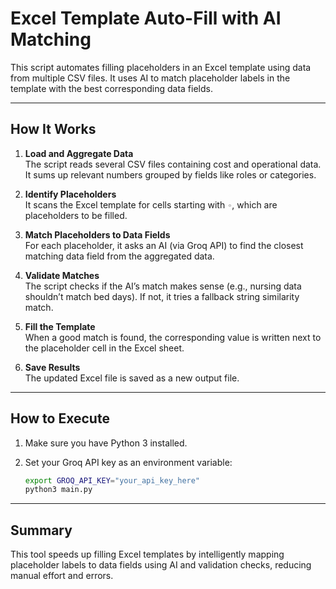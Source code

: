 # Excel Template Auto-Fill with AI Matching

This script automates filling placeholders in an Excel template using data from multiple CSV files. It uses AI to match placeholder labels in the template with the best corresponding data fields.

---

## How It Works

1. **Load and Aggregate Data**  
   The script reads several CSV files containing cost and operational data. It sums up relevant numbers grouped by fields like roles or categories.

2. **Identify Placeholders**  
   It scans the Excel template for cells starting with `◦`, which are placeholders to be filled.

3. **Match Placeholders to Data Fields**  
   For each placeholder, it asks an AI (via Groq API) to find the closest matching data field from the aggregated data.

4. **Validate Matches**  
   The script checks if the AI’s match makes sense (e.g., nursing data shouldn’t match bed days). If not, it tries a fallback string similarity match.

5. **Fill the Template**  
   When a good match is found, the corresponding value is written next to the placeholder cell in the Excel sheet.

6. **Save Results**  
   The updated Excel file is saved as a new output file.

---

## How to Execute

1. Make sure you have Python 3 installed.

2. Set your Groq API key as an environment variable:

   ```bash
   export GROQ_API_KEY="your_api_key_here"
   python3 main.py

---

## Summary

This tool speeds up filling Excel templates by intelligently mapping placeholder labels to data fields using AI and validation checks, reducing manual effort and errors.
